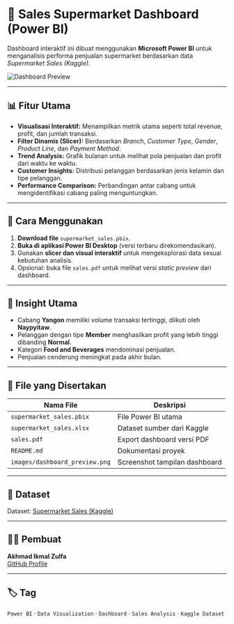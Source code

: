 # 🛒 Sales Supermarket Dashboard (Power BI)

Dashboard interaktif ini dibuat menggunakan **Microsoft Power BI** untuk menganalisis performa penjualan supermarket berdasarkan data *Supermarket Sales (Kaggle)*.

![Dashboard Preview](images/dashboard_preview.png)

---

## 📊 Fitur Utama

- **Visualisasi Interaktif:** Menampilkan metrik utama seperti total revenue, profit, dan jumlah transaksi.  
- **Filter Dinamis (Slicer):** Berdasarkan *Branch*, *Customer Type*, *Gender*, *Product Line*, dan *Payment Method*.  
- **Trend Analysis:** Grafik bulanan untuk melihat pola penjualan dan profit dari waktu ke waktu.  
- **Customer Insights:** Distribusi pelanggan berdasarkan jenis kelamin dan tipe pelanggan.  
- **Performance Comparison:** Perbandingan antar cabang untuk mengidentifikasi cabang paling menguntungkan.

---

## 🚀 Cara Menggunakan

1. **Download file** `supermarket_sales.pbix`.  
2. **Buka di aplikasi Power BI Desktop** (versi terbaru direkomendasikan).  
3. Gunakan **slicer dan visual interaktif** untuk mengeksplorasi data sesuai kebutuhan analisis.  
4. Opsional: buka file `sales.pdf` untuk melihat versi *static preview* dari dashboard.

---

## 🧠 Insight Utama

- Cabang **Yangon** memiliki volume transaksi tertinggi, diikuti oleh **Naypyitaw**.  
- Pelanggan dengan tipe **Member** menghasilkan profit yang lebih tinggi dibanding **Normal**.  
- Kategori **Food and Beverages** mendominasi penjualan.  
- Penjualan cenderung meningkat pada akhir bulan.

---

## 📁 File yang Disertakan

| Nama File | Deskripsi |
|------------|-----------|
| `supermarket_sales.pbix` | File Power BI utama |
| `supermarket_sales.xlsx` | Dataset sumber dari Kaggle |
| `sales.pdf` | Export dashboard versi PDF |
| `README.md` | Dokumentasi proyek |
| `images/dashboard_preview.png` | Screenshot tampilan dashboard |

---

## 🧩 Dataset
Dataset: [Supermarket Sales (Kaggle)](https://www.kaggle.com/datasets/aungpyaeap/supermarket-sales)

---

## 👨‍💻 Pembuat
**Akhmad Ikmal Zulfa**  
[GitHub Profile](https://github.com/AkhmadIkmalZulfa)

---

## 🏷️ Tag
`Power BI` · `Data Visualization` · `Dashboard` · `Sales Analysis` · `Kaggle Dataset`
